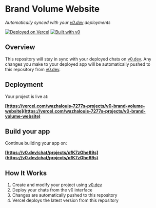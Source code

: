 # Brand Volume Website

*Automatically synced with your [v0.dev](https://v0.dev) deployments*

[![Deployed on Vercel](https://img.shields.io/badge/Deployed%20on-Vercel-black?style=for-the-badge&logo=vercel)](https://vercel.com/wazhalouis-7277s-projects/v0-brand-volume-website)
[![Built with v0](https://img.shields.io/badge/Built%20with-v0.dev-black?style=for-the-badge)](https://v0.dev/chat/projects/ofK7zOhe89s)

## Overview

This repository will stay in sync with your deployed chats on [v0.dev](https://v0.dev).
Any changes you make to your deployed app will be automatically pushed to this repository from [v0.dev](https://v0.dev).

## Deployment

Your project is live at:

**[https://vercel.com/wazhalouis-7277s-projects/v0-brand-volume-website](https://vercel.com/wazhalouis-7277s-projects/v0-brand-volume-website)**

## Build your app

Continue building your app on:

**[https://v0.dev/chat/projects/ofK7zOhe89s](https://v0.dev/chat/projects/ofK7zOhe89s)**

## How It Works

1. Create and modify your project using [v0.dev](https://v0.dev)
2. Deploy your chats from the v0 interface
3. Changes are automatically pushed to this repository
4. Vercel deploys the latest version from this repository